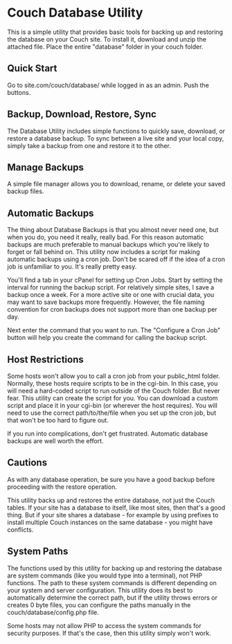 # Couch Database Utility
This is a simple utility that provides basic tools for backing up and restoring the database on your Couch site. To install it, download and unzip the attached file. Place the entire "database" folder in your couch folder.

## Quick Start
Go to site.com/couch/database/ while logged in as an admin. Push the buttons.

## Backup, Download, Restore, Sync
The Database Utility includes simple functions to quickly save, download, or restore a database backup. To sync between a live site and your local copy, simply take a backup from one and restore it to the other.

## Manage Backups
A simple file manager allows you to download, rename, or delete your saved backup files.

## Automatic Backups
The thing about Database Backups is that you almost never need one, but when you do, you need it really, really bad. For this reason automatic backups are much preferable to manual backups which you're likely to forget or fall behind on. This utility now includes a script for making automatic backups using a cron job. Don't be scared off if the idea of a cron job is unfamiliar to you. It's really pretty easy.

You'll find a tab in your cPanel for setting up Cron Jobs. Start by setting the interval for running the backup script. For relatively simple sites, I save a backup once a week. For a more active site or one with crucial data, you may want to save backups more frequently. However, the file naming convention for cron backups does not support more than one backup per day.

Next enter the command that you want to run. The "Configure a Cron Job" button will help you create the command for calling the backup script.

## Host Restrictions
Some hosts won't allow you to call a cron job from your public_html folder. Normally, these hosts require scripts to be in the cgi-bin. In this case, you will need a hard-coded script to run outside of the Couch folder. But never fear. This utility can create the script for you. You can download a custom script and place it in your cgi-bin (or wherever the host requires). You will need to use the correct path/to/the/file when you set up the cron job, but that won't be too hard to figure out.

If you run into complications, don't get frustrated. Automatic database backups are well worth the effort.


## Cautions
As with any database operation, be sure you have a good backup before proceeding with the restore operation.

This utility backs up and restores the entire database, not just the Couch tables. If your site has a database to itself, like most sites, then that's a good thing. But if your site shares a database - for example by using prefixes to install multiple Couch instances on the same database - you might have conflicts.

## System Paths
The functions used by this utility for backing up and restoring the database are system commands (like you would type into a terminal), not PHP functions. The path to these system commands is different depending on your system and server configuration. This utility does its best to automatically determine the correct path, but if the utility throws errors or creates 0 byte files, you can configure the paths manually in the couch/database/config.php file.

Some hosts may not allow PHP to access the system commands for security purposes. If that's the case, then this utility simply won't work.
